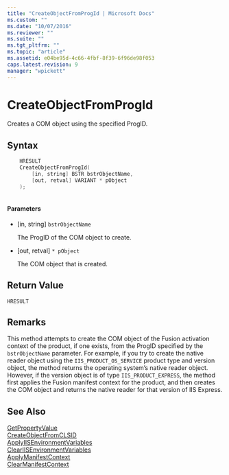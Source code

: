 ```yaml
---
title: "CreateObjectFromProgId | Microsoft Docs"
ms.custom: ""
ms.date: "10/07/2016"
ms.reviewer: ""
ms.suite: ""
ms.tgt_pltfrm: ""
ms.topic: "article"
ms.assetid: e04be95d-4c66-4fbf-8f39-6f96de98f053
caps.latest.revision: 9
manager: "wpickett"
---
```

# CreateObjectFromProgId
Creates a COM object using the specified ProgID.  
  
## Syntax  
  
```cpp  
    HRESULT  
    CreateObjectFromProgId(  
        [in, string] BSTR bstrObjectName,  
        [out, retval] VARIANT * pObject  
    );  
  
```  
  
#### Parameters  
  
-   [in, string] `bstrObjectName`  
  
     The ProgID of the COM object to create.  
  
-   [out, retval] `* pObject`  
  
     The COM object that is created.  
  
## Return Value  
 `HRESULT`  
  
## Remarks  
 This method attempts to create the COM object of the Fusion activation context of the product, if one exists, from the ProgID specified by the `bstrObjectName` parameter. For example, if you try to create the native reader object using the `IIS_PRODUCT_OS_SERVICE` product type and version object, the method returns the operating system’s native reader object. However, if the version object is of type `IIS_PRODUCT_EXPRESS`, the method first applies the Fusion manifest context for the product, and then creates the COM object and returns the native reader for that version of IIS Express.  
  
## See Also  
 [GetPropertyValue](../../\express-api-reference/getpropertyvalue.md)   
 [CreateObjectFromCLSID](../../\express-api-reference/createobjectfromclsid.md)   
 [ApplyIISEnvironmentVariables](../../\express-api-reference/applyiisenvironmentvariables.md)   
 [ClearIISEnvironmentVariables](../../\express-api-reference/cleariisenvironmentvariables.md)   
 [ApplyManifestContext](../../\express-api-reference/applymanifestcontext.md)   
 [ClearManifestContext](../../\express-api-reference/clearmanifestcontext.md)